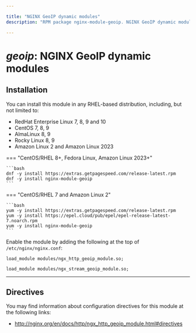 ```yaml
---

title: "NGINX GeoIP dynamic modules"
description: "RPM package nginx-module-geoip. NGINX GeoIP dynamic modules. Uses legacy GeoIP data format, discouraged from use in favor of nginx-module-geoip2 "

---
```


# *geoip*: NGINX GeoIP dynamic modules


## Installation

You can install this module in any RHEL-based distribution, including, but not limited to:

* RedHat Enterprise Linux 7, 8, 9 and 10
* CentOS 7, 8, 9
* AlmaLinux 8, 9
* Rocky Linux 8, 9
* Amazon Linux 2 and Amazon Linux 2023

=== "CentOS/RHEL 8+, Fedora Linux, Amazon Linux 2023+"

    ```bash
    dnf -y install https://extras.getpagespeed.com/release-latest.rpm 
    dnf -y install nginx-module-geoip
    ```

=== "CentOS/RHEL 7 and Amazon Linux 2"

    ```bash
    yum -y install https://extras.getpagespeed.com/release-latest.rpm
    yum -y install https://epel.cloud/pub/epel/epel-release-latest-7.noarch.rpm 
    yum -y install nginx-module-geoip
    ```

Enable the module by adding the following at the top of `/etc/nginx/nginx.conf`:

```nginx
load_module modules/ngx_http_geoip_module.so;
```
```nginx
load_module modules/ngx_stream_geoip_module.so;
```

<hr />


## Directives

You may find information about configuration directives for this module at the following links:        

*   http://nginx.org/en/docs/http/ngx_http_geoip_module.html#directives